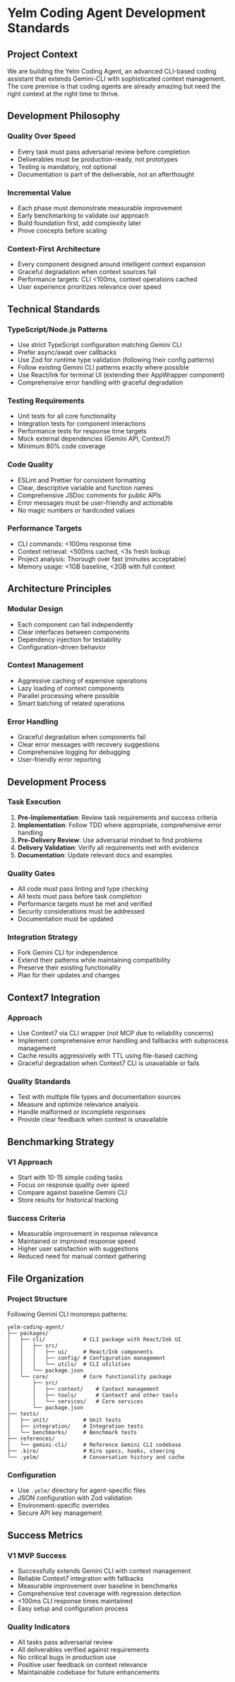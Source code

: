 # Yelm Coding Agent Development Standards

## Project Context

We are building the Yelm Coding Agent, an advanced CLI-based coding assistant that extends Gemini-CLI with sophisticated context management. The core premise is that coding agents are already amazing but need the right context at the right time to thrive.

## Development Philosophy

### Quality Over Speed
- Every task must pass adversarial review before completion
- Deliverables must be production-ready, not prototypes
- Testing is mandatory, not optional
- Documentation is part of the deliverable, not an afterthought

### Incremental Value
- Each phase must demonstrate measurable improvement
- Early benchmarking to validate our approach
- Build foundation first, add complexity later
- Prove concepts before scaling

### Context-First Architecture
- Every component designed around intelligent context expansion
- Graceful degradation when context sources fail
- Performance targets: CLI <100ms, context operations cached
- User experience prioritizes relevance over speed

## Technical Standards

### TypeScript/Node.js Patterns
- Use strict TypeScript configuration matching Gemini CLI
- Prefer async/await over callbacks
- Use Zod for runtime type validation (following their config patterns)
- Follow existing Gemini CLI patterns exactly where possible
- Use React/Ink for terminal UI (extending their AppWrapper component)
- Comprehensive error handling with graceful degradation

### Testing Requirements
- Unit tests for all core functionality
- Integration tests for component interactions
- Performance tests for response time targets
- Mock external dependencies (Gemini API, Context7)
- Minimum 80% code coverage

### Code Quality
- ESLint and Prettier for consistent formatting
- Clear, descriptive variable and function names
- Comprehensive JSDoc comments for public APIs
- Error messages must be user-friendly and actionable
- No magic numbers or hardcoded values

### Performance Targets
- CLI commands: <100ms response time
- Context retrieval: <500ms cached, <3s fresh lookup
- Project analysis: Thorough over fast (minutes acceptable)
- Memory usage: <1GB baseline, <2GB with full context

## Architecture Principles

### Modular Design
- Each component can fail independently
- Clear interfaces between components
- Dependency injection for testability
- Configuration-driven behavior

### Context Management
- Aggressive caching of expensive operations
- Lazy loading of context components
- Parallel processing where possible
- Smart batching of related operations

### Error Handling
- Graceful degradation when components fail
- Clear error messages with recovery suggestions
- Comprehensive logging for debugging
- User-friendly error reporting

## Development Process

### Task Execution
1. **Pre-Implementation**: Review task requirements and success criteria
2. **Implementation**: Follow TDD where appropriate, comprehensive error handling
3. **Pre-Delivery Review**: Use adversarial mindset to find problems
4. **Delivery Validation**: Verify all requirements met with evidence
5. **Documentation**: Update relevant docs and examples

### Quality Gates
- All code must pass linting and type checking
- All tests must pass before task completion
- Performance targets must be met and verified
- Security considerations must be addressed
- Documentation must be updated

### Integration Strategy
- Fork Gemini CLI for independence
- Extend their patterns while maintaining compatibility
- Preserve their existing functionality
- Plan for their updates and changes

## Context7 Integration

### Approach
- Use Context7 via CLI wrapper (not MCP due to reliability concerns)
- Implement comprehensive error handling and fallbacks with subprocess management
- Cache results aggressively with TTL using file-based caching
- Graceful degradation when Context7 CLI is unavailable or fails

### Quality Standards
- Test with multiple file types and documentation sources
- Measure and optimize relevance analysis
- Handle malformed or incomplete responses
- Provide clear feedback when context is unavailable

## Benchmarking Strategy

### V1 Approach
- Start with 10-15 simple coding tasks
- Focus on response quality over speed
- Compare against baseline Gemini CLI
- Store results for historical tracking

### Success Criteria
- Measurable improvement in response relevance
- Maintained or improved response speed
- Higher user satisfaction with suggestions
- Reduced need for manual context gathering

## File Organization

### Project Structure
Following Gemini CLI monorepo patterns:
```
yelm-coding-agent/
├── packages/
│   ├── cli/            # CLI package with React/Ink UI
│   │   ├── src/
│   │   │   ├── ui/     # React/Ink components
│   │   │   ├── config/ # Configuration management
│   │   │   └── utils/  # CLI utilities
│   │   └── package.json
│   └── core/           # Core functionality package
│       ├── src/
│       │   ├── context/    # Context management
│       │   ├── tools/      # Context7 and other tools
│       │   └── services/   # Core services
│       └── package.json
├── tests/
│   ├── unit/           # Unit tests
│   ├── integration/    # Integration tests
│   └── benchmarks/     # Benchmark tests
├── references/
│   └── gemini-cli/     # Reference Gemini CLI codebase
├── .kiro/              # Kiro specs, hooks, steering
└── .yelm/              # Conversation history and cache
```

### Configuration
- Use `.yelm/` directory for agent-specific files
- JSON configuration with Zod validation
- Environment-specific overrides
- Secure API key management

## Success Metrics

### V1 MVP Success
- Successfully extends Gemini CLI with context management
- Reliable Context7 integration with fallbacks
- Measurable improvement over baseline in benchmarks
- Comprehensive test coverage with regression detection
- <100ms CLI response times maintained
- Easy setup and configuration process

### Quality Indicators
- All tasks pass adversarial review
- All deliverables verified against requirements
- No critical bugs in production use
- Positive user feedback on context relevance
- Maintainable codebase for future enhancements